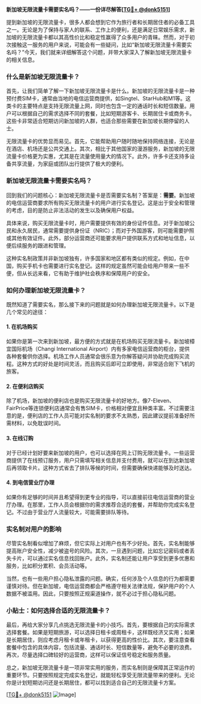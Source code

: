 **新加坡无限流量卡需要实名吗？——一份详尽解答[[TG💪+ @donk5151](https://t.me/s/donk5151)]**

提到新加坡的无限流量卡，很多人都会想到它作为旅行者和长期居住者的必备工具之一。无论是为了保持与家人的联系、工作上的便利，还是满足日常娱乐需求，新加坡的无限流量卡都以其高性价比和稳定性赢得了众多用户的青睐。然而，对于初次接触这一服务的用户来说，可能会有一些疑问，比如“新加坡无限流量卡需要实名吗？”今天，我们就来详细解答这个问题，并带大家深入了解新加坡无限流量卡的相关信息。

### 什么是新加坡无限流量卡？

首先，让我们简单了解一下新加坡无限流量卡是什么。新加坡的无限流量卡是一种预付费SIM卡，通常由当地的电信运营商提供，如Singtel、StarHub和M1等。这类卡的主要特点是支持无限流量上网，同时也包含一定的通话时长和短信数量。用户可以根据自己的需求选择不同的套餐，比如短期游客卡、长期居住卡或商务卡。这些卡非常适合短期访问新加坡的人群，也适合那些需要在新加坡长期停留的人士。

无限流量卡的优势显而易见。首先，它能帮助用户随时随地保持网络连接，无论是在酒店、机场还是公共交通上。其次，相比于其他国家的漫游服务，新加坡的无限流量卡价格更为实惠，尤其是在流量使用量大的情况下。此外，许多卡还支持多设备共享流量，为家庭或团队出行提供了极大的便利。

### 新加坡无限流量卡需要实名吗？

回到我们的问题核心：新加坡无限流量卡是否需要实名制？答案是：**需要**。新加坡的电信运营商要求所有购买无限流量卡的用户进行实名登记。这是出于安全和管理的考虑，目的是防止非法活动的发生以及确保用户权益。

具体来说，购买无限流量卡时，用户需要提供有效的身份证件信息。对于新加坡公民和永久居民，通常需要提供身份证（NRIC）；而对于外国游客，则可能需要护照或其他有效证件。此外，部分运营商还可能要求用户提供联系方式和地址信息，以便后续服务的跟进和管理。

这种实名制政策并非新加坡独有，许多国家和地区都有类似的规定。例如，在中国，购买手机卡也需要进行实名登记。这样的规定虽然可能会给用户带来一些不便，但从长远来看，它有助于维护社会秩序和保障用户的安全。

### 如何办理新加坡无限流量卡？

既然知道了需要实名，那么接下来的问题就是如何办理新加坡无限流量卡。以下是几个常见的途径：

#### 1. 在机场购买

如果你是第一次来到新加坡，最方便的方式就是在机场购买无限流量卡。新加坡樟宜国际机场（Changi International Airport）内有多家电信运营商的柜台，提供各种套餐供你选择。机场工作人员通常会很乐意为你解答疑问并协助完成购买流程。这种方式的好处是时间灵活，而且购买后即可立即使用，非常适合刚下飞机的旅客。

#### 2. 在便利店购买

除了机场，新加坡的便利店也是购买无限流量卡的好地方。像7-Eleven、FairPrice等连锁便利店通常会有售SIM卡，价格相对便宜且种类丰富。不过需要注意的是，便利店的工作人员可能对实名制的要求不太熟悉，因此建议提前准备好所需材料，以免耽误时间。

#### 3. 在线订购

对于已经计划好要来新加坡的用户，也可以选择在网上订购无限流量卡。一些运营商提供了在线预订服务，用户只需填写相关信息并支付费用，就可以在到达新加坡后再领取卡片。这种方式省去了排队等候的时间，但需要确保快递能够及时送达。

#### 4. 到电信营业厅办理

如果你有足够的时间并且希望得到更专业的指导，可以直接前往电信运营商的营业厅办理。在那里，工作人员会根据你的需求推荐合适的套餐，并帮助你完成实名登记。不过由于营业厅人流量较大，可能需要排队等待。

### 实名制对用户的影响

尽管实名制看似增加了麻烦，但它实际上对用户也有不少好处。首先，实名制能够提高账户安全性，减少被盗号的风险。其次，一旦遇到问题，比如忘记密码或者丢失卡片，可以通过实名信息找回账户。此外，实名制还能让用户享受到更多优惠和服务，比如积分累积、会员活动等。

当然，也有一些用户担心隐私泄露的问题。确实，任何涉及个人信息的行为都需要谨慎对待。但在新加坡，电信运营商都会严格遵守相关法律法规，保护用户的个人数据不被滥用。因此，只要按照正规渠道操作，就不必过于担心隐私问题。

### 小贴士：如何选择合适的无限流量卡？

最后，再给大家分享几点挑选无限流量卡的小技巧。首先，要根据自己的实际需求选择套餐。如果是短期旅游，可以选择日租卡或周租卡，这样既经济又实用；如果是长期居住，则应考虑月租卡或年租卡，以获得更高的性价比。其次，要注意查看套餐中包含的具体内容，包括流量、通话时长、短信数量等，避免不必要的浪费。再次，尽量选择口碑较好的运营商，这样可以保证信号稳定和服务质量。

总之，新加坡无限流量卡是一项非常实用的服务，而实名制则是保障其正常运作的重要环节。只要按照规定完成实名登记，就能轻松享受无限流量带来的便利。无论你是计划短期访问还是长期居住，都可以找到适合自己的无限流量卡方案。

[[TG💪+ @donk5151](https://t.me/s/donk5151) ![Image](https://i.postimg.cc/rwNCRYN7/Snipaste-2025-04-30-17-27-05.png)]